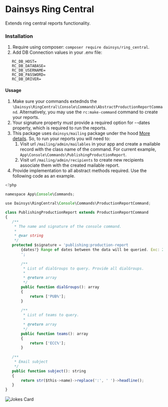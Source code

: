  # Dainsys Ring Central
 Extends ring central reports functionality. 
  ### Installation
 1. Require using composer: `composer require dainsys/ring_central`.
 2. Add DB Connection values in your .env file:
```
   RC_DB_HOST=
   RC_DB_DATABASE=
   RC_DB_USERNAME=
   RC_DB_PASSWORD=
   RC_DB_DRIVER=
```
#### Ussage
 1. Make sure your commands extednds the `\Dainsys\RingCentral\Console\Commands\AbstractProductionReportCommand`. Alternatively, you may use the `rc:make-command` command to create your reports.
 2. Your signature property must provide a required option for --dates property, which is required to run the reports.
 3. This package uses `dainsys/mailing` package under the hood [More details](https://github.com/Yismen/mailing). So, to run your reports you will need to:
    1. Visit url `/mailing/admin/mailables` in your app and create a mailable record with the class name of the command. For current example, `App\Console\Commands\PublishingProductionReport`.
    2. Visit url `/mailing/admin/recipients` to create new recipients associate them with the created mailable report.
 4. Provide implementation to all abstract methods required. Use the following code as an example.
 ```js
<?php

namespace App\Console\Commands;

use Dainsys\RingCentral\Console\Commands\ProductionReportCommand;

class PublishingProductionReport extends ProductionReportCommand
{
    /**
     * The name and signature of the console command.
     *
     * @var string
     */
    protected $signature = 'publishing:production-report 
        {dates?} Range of dates between the data will be queried. Exc: 2023-01-01 or 2023-01-01,2023-01-02. Today\'s date will be assumed if not passed! 
        ';
	
        /**
         * List of dialGroups to query. Provide all dialGroups.
         *
         * @return array
         */
        public function dialGroups(): array 
        {
            return ['PUB%'];
        }
	
        /**
         * List of teams to query.
         *
         * @return array
         */
        public function teams(): array 
        {
            return ['ECC%'];
        }
            
	/**
	 * Email subject
	 */
	public function subject(): string 
    {
        return str($this->name)->replace(':', ' ')->headline();
	}
}
 ```

![Jokes Card](https://readme-jokes.vercel.app/api)